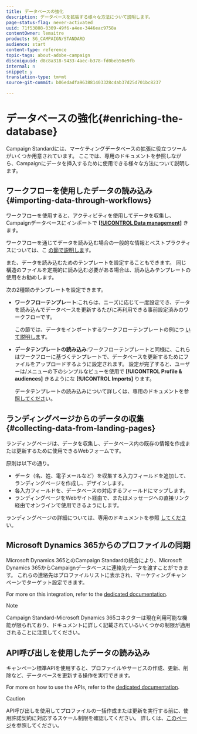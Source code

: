 ```yaml
---
title: データベースの強化
description: データベースを拡張する様々な方法について説明します。
page-status-flag: never-activated
uuid: 71f53808-0309-49f6-a4ee-3446eac9758a
contentOwner: lemaitre
products: SG_CAMPAIGN/STANDARD
audience: start
content-type: reference
topic-tags: about-adobe-campaign
discoiquuid: d8c8a318-9433-4aec-b378-fd0beb50e9fb
internal: n
snippet: y
translation-type: tm+mt
source-git-commit: b06edadfa963881403328c4ab37d25d701bc8237

---
```



# データベースの強化{#enriching-the-database}

Campaign Standardには、マーケティングデータベースの拡張に役立つツールがいくつか用意されています。 ここでは、専用のドキュメントを参照しながら、Campaignにデータを挿入するために使用できる様々な方法について説明します。

## ワークフローを使用したデータの読み込み {#importing-data-through-workflows}

ワークフローを使用すると、アクティビティを使用してデータを収集し、Campaignデータベースにインポートで [**[!UICONTROL Data management]**](../../automating/using/about-data-management-activities.md) きます。

ワークフローを通じてデータを読み込む場合の一般的な情報とベストプラクティスについては、こ [の節で説明しま](../../automating/using/importing-data.md)す。

また、データを読み込むためのテンプレートを設定することもできます。 同じ構造のファイルを定期的に読み込む必要がある場合は、読み込みテンプレートの使用をお勧めします。

次の2種類のテンプレートを設定できます。

* **ワークフローテンプレート**:これらは、ニーズに応じて一度設定でき、データを読み込んでデータベースを更新するたびに再利用できる事前設定済みのワークフローです。

   この節では、データをインポートするワークフローテンプレートの例につ [いて説明しま](../../automating/using/importing-data.md#example--import-workflow-template)す。

* **データテンプレートの読み込み**:ワークフローテンプレートと同様に、これらはワークフローに基づくテンプレートで、データベースを更新するためにファイルをアップロードするように設定されます。 設定が完了すると、ユーザーは/メニューの下のシンプルなビューを使用で **[!UICONTROL Profile & audiences]** きるようにな **[!UICONTROL Imports]** ります。

   データテンプレートの読み込みについて詳しくは、専用のドキュメントを参 [照してくださ](../../automating/using/importing-data-with-import-templates.md)い。

## ランディングページからのデータの収集 {#collecting-data-from-landing-pages}

ランディングページは、データを収集し、データベース内の既存の情報を作成または更新するために使用できるWebフォームです。

原則は以下の通り。

* データ（名、姓、電子メールなど）を収集する入力フィールドを追加して、ランディングページを作成し、デザインします。
* 各入力フィールドを、データベースの対応するフィールドにマップします。
* ランディングページをWebサイト経由で、またはメッセージへの直接リンク経由でオンラインで使用できるようにします。

ランディングページの詳細については、専用のドキュメントを参照 [してくださ](../../channels/using/about-landing-pages.md)い。

## Microsoft Dynamics 365からのプロファイルの同期

Microsoft Dynamics 365とのCampaign Standardの統合により、Microsoft Dynamics 365からCampaignデータベースに連絡先データを渡すことができます。
これらの連絡先はプロファイルリストに表示され、マーケティングキャンペーンでターゲット設定できます。

For more on this integration, refer to the [dedicated documentation](https://helpx.adobe.com/campaign/kb/acs-ms-dynamics.html).

>[!NOTE]
>
>Campaign Standard-Microsoft Dynamics 365コネクターは現在利用可能な機能が限られており、ドキュメントに詳しく記載されているいくつかの制限が適用されることに注意してください。

## API呼び出しを使用したデータの読み込み

キャンペーン標準APIを使用すると、プロファイルやサービスの作成、更新、削除など、データベースを更新する操作を実行できます。

For more on how to use the APIs, refer to the [dedicated documentation](../../api/using/about-campaign-standard-apis.md).

>[!CAUTION]
>
>API呼び出しを使用してプロファイルの一括作成または更新を実行する前に、使用許諾契約に対応するスケール制限を確認してください。 詳しくは、[このページ](https://helpx.adobe.com/legal/product-descriptions/campaign-standard.html#ITInfrastructureResourcesbyActiveProfilesTiers)を参照してください。
